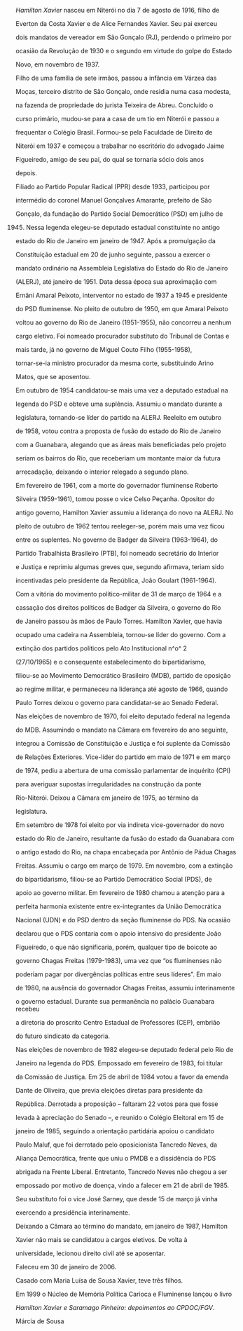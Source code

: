 

*Hamilton Xavier* nasceu em Niterói no dia 7 de agosto de 1916, filho de

Everton da Costa Xavier e de Alice Fernandes Xavier. Seu pai exerceu

dois mandatos de vereador em São Gonçalo (RJ), perdendo o primeiro por

ocasião da Revolução de 1930 e o segundo em virtude do golpe do Estado

Novo, em novembro de 1937.



Filho de uma família de sete irmãos, passou a infância em Várzea das

Moças, terceiro distrito de São Gonçalo, onde residia numa casa modesta,

na fazenda de propriedade do jurista Teixeira de Abreu. Concluído o

curso primário, mudou-se para a casa de um tio em Niterói e passou a

frequentar o Colégio Brasil. Formou-se pela Faculdade de Direito de

Niterói em 1937 e começou a trabalhar no escritório do advogado Jaime

Figueiredo, amigo de seu pai, do qual se tornaria sócio dois anos

depois.



Filiado ao Partido Popular Radical (PPR) desde 1933, participou por

intermédio do coronel Manuel Gonçalves Amarante, prefeito de São

Gonçalo, da fundação do Partido Social Democrático (PSD) em julho de

1945. Nessa legenda elegeu-se deputado estadual constituinte no antigo

estado do Rio de Janeiro em janeiro de 1947. Após a promulgação da

Constituição estadual em 20 de junho seguinte, passou a exercer o

mandato ordinário na Assembleia Legislativa do Estado do Rio de Janeiro

(ALERJ), até janeiro de 1951. Data dessa época sua aproximação com

Ernâni Amaral Peixoto, interventor no estado de 1937 a 1945 e presidente

do PSD fluminense. No pleito de outubro de 1950, em que Amaral Peixoto

voltou ao governo do Rio de Janeiro (1951-1955), não concorreu a nenhum

cargo eletivo. Foi nomeado procurador substituto do Tribunal de Contas e

mais tarde, já no governo de Miguel Couto Filho (1955-1958),

tornar-se-ia ministro procurador da mesma corte, substituindo Arino

Matos, que se aposentou.



Em outubro de 1954 candidatou-se mais uma vez a deputado estadual na

legenda do PSD e obteve uma suplência. Assumiu o mandato durante a

legislatura, tornando-se líder do partido na ALERJ. Reeleito em outubro

de 1958, votou contra a proposta de fusão do estado do Rio de Janeiro

com a Guanabara, alegando que as áreas mais beneficiadas pelo projeto

seriam os bairros do Rio, que receberiam um montante maior da futura

arrecadação, deixando o interior relegado a segundo plano.



Em fevereiro de 1961, com a morte do governador fluminense Roberto

Silveira (1959-1961), tomou posse o vice Celso Peçanha. Opositor do

antigo governo, Hamilton Xavier assumiu a liderança do novo na ALERJ. No

pleito de outubro de 1962 tentou reeleger-se, porém mais uma vez ficou

entre os suplentes. No governo de Badger da Silveira (1963-1964), do

Partido Trabalhista Brasileiro (PTB), foi nomeado secretário do Interior

e Justiça e reprimiu algumas greves que, segundo afirmava, teriam sido

incentivadas pelo presidente da República, João Goulart (1961-1964).



Com a vitória do movimento político-militar de 31 de março de 1964 e a

cassação dos direitos políticos de Badger da Silveira, o governo do Rio

de Janeiro passou às mãos de Paulo Torres. Hamilton Xavier, que havia

ocupado uma cadeira na Assembleia, tornou-se líder do governo. Com a

extinção dos partidos políticos pelo Ato Institucional n^o^ 2

(27/10/1965) e o consequente estabelecimento do bipartidarismo,

filiou-se ao Movimento Democrático Brasileiro (MDB), partido de oposição

ao regime militar, e permaneceu na liderança até agosto de 1966, quando

Paulo Torres deixou o governo para candidatar-se ao Senado Federal.



Nas eleições de novembro de 1970, foi eleito deputado federal na legenda

do MDB. Assumindo o mandato na Câmara em fevereiro do ano seguinte,

integrou a Comissão de Constituição e Justiça e foi suplente da Comissão

de Relações Exteriores. Vice-líder do partido em maio de 1971 e em março

de 1974, pediu a abertura de uma comissão parlamentar de inquérito (CPI)

para averiguar supostas irregularidades na construção da ponte

Rio-Niterói. Deixou a Câmara em janeiro de 1975, ao término da

legislatura.



Em setembro de 1978 foi eleito por via indireta vice-governador do novo

estado do Rio de Janeiro, resultante da fusão do estado da Guanabara com

o antigo estado do Rio, na chapa encabeçada por Antônio de Pádua Chagas

Freitas. Assumiu o cargo em março de 1979. Em novembro, com a extinção

do bipartidarismo, filiou-se ao Partido Democrático Social (PDS), de

apoio ao governo militar. Em fevereiro de 1980 chamou a atenção para a

perfeita harmonia existente entre ex-integrantes da União Democrática

Nacional (UDN) e do PSD dentro da seção fluminense do PDS. Na ocasião

declarou que o PDS contaria com o apoio intensivo do presidente João

Figueiredo, o que não significaria, porém, qualquer tipo de boicote ao

governo Chagas Freitas (1979-1983), uma vez que “os fluminenses não

poderiam pagar por divergências políticas entre seus líderes”. Em maio

de 1980, na ausência do governador Chagas Freitas, assumiu interinamente

o governo estadual. Durante sua permanência no palácio Guanabara recebeu

a diretoria do proscrito Centro Estadual de Professores (CEP), embrião

do futuro sindicato da categoria.



Nas eleições de novembro de 1982 elegeu-se deputado federal pelo Rio de

Janeiro na legenda do PDS. Empossado em fevereiro de 1983, foi titular

da Comissão de Justiça. Em 25 de abril de 1984 votou a favor da emenda

Dante de Oliveira, que previa eleições diretas para presidente da

República. Derrotada a proposição – faltaram 22 votos para que fosse

levada à apreciação do Senado –, e reunido o Colégio Eleitoral em 15 de

janeiro de 1985, seguindo a orientação partidária apoiou o candidato

Paulo Maluf, que foi derrotado pelo oposicionista Tancredo Neves, da

Aliança Democrática, frente que uniu o PMDB e a dissidência do PDS

abrigada na Frente Liberal. Entretanto, Tancredo Neves não chegou a ser

empossado por motivo de doença, vindo a falecer em 21 de abril de 1985.

Seu substituto foi o vice José Sarney, que desde 15 de março já vinha

exercendo a presidência interinamente.



Deixando a Câmara ao término do mandato, em janeiro de 1987, Hamilton

Xavier não mais se candidatou a cargos eletivos. De volta à

universidade, lecionou direito civil até se aposentar.



Faleceu em 30 de janeiro de 2006.



Casado com Maria Luísa de Sousa Xavier, teve três filhos.



Em 1999 o Núcleo de Memória Política Carioca e Fluminense lançou o livro

*Hamilton Xavier e Saramago Pinheiro: depoimentos ao CPDOC/FGV*.



Márcia de Sousa



